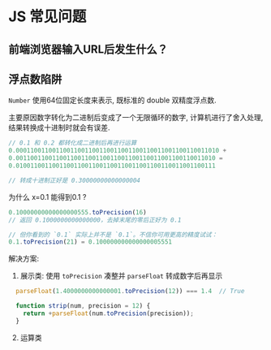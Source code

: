# JS 常见问题

## 前端浏览器输入URL后发生什么？

## 浮点数陷阱

`Number` 使用64位固定长度来表示, 既标准的 double 双精度浮点数.

主要原因数字转化为二进制后变成了一个无限循环的数字, 计算机进行了舍入处理,结果转换成十进制时就会有误差.

```js
// 0.1 和 0.2 都转化成二进制后再进行运算
0.00011001100110011001100110011001100110011001100110011010 +
0.0011001100110011001100110011001100110011001100110011010 =
0.0100110011001100110011001100110011001100110011001100111

// 转成十进制正好是 0.30000000000000004
```

为什么 x=0.1 能得到0.1 ?

```js
0.10000000000000000555.toPrecision(16)
// 返回 0.1000000000000000，去掉末尾的零后正好为 0.1

// 但你看到的 `0.1` 实际上并不是 `0.1`。不信你可用更高的精度试试：
0.1.toPrecision(21) = 0.100000000000000005551
```

解决方案:

1. 展示类: 使用 `toPrecision` 凑整并 `parseFloat` 转成数字后再显示

```js
  parseFloat(1.4000000000000001.toPrecision(12)) === 1.4  // True

  function strip(num, precision = 12) {
    return +parseFloat(num.toPrecision(precision));
  }
```

2. 运算类